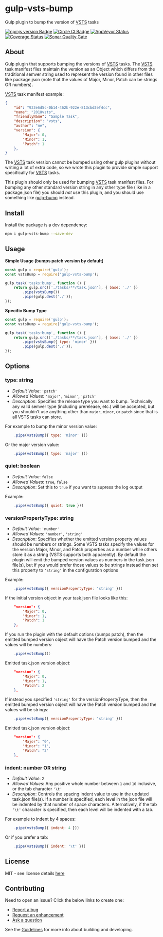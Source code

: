 # gulp-vsts-bump
Gulp plugin to bump the version of [VSTS][vsts-url] tasks  

[![npmjs version Badge][npmjs-version-badge]][npmjs-pkg-url]
[![Circle CI Badge][circle-ci-badge]][circle-ci-url]
[![AppVeyor Status][appveyor-badge]][appveyor-url]
[![Coverage Status][coveralls-badge]][coveralls-url]
[![Sonar Quality Gate][sonar-quality-gate-badge]][sonar-url]  

## About
Gulp plugin that supports bumping the versions of [VSTS][vsts-url] tasks. The [VSTS][vsts-url] task manifest files maintain the version as an Object which differs from the traditional semver string used to represent the version found in other files like package.json (note that the values of Major, Minor, Patch can be strings OR numbers).

[VSTS][vsts-url] task manifest example:
```json
{
    "id": "923e6d5c-0b14-462b-922e-813cbd2ef4cc",
    "name": "2018vsts",
    "friendlyName": "Sample Task",
    "description": "vsts",
    "author": "me",
    "version": {
        "Major": 0,
        "Minor": 1,
        "Patch": 1
    },
}
```

The [VSTS][vsts-url] task version cannot be bumped using other gulp plugins without writing a lot of extra code, so we wrote this plugin to provide simple support specifically for [VSTS][vsts-url] tasks.  

This plugin should only be used for bumping [VSTS][vsts-url] task manifest files. For bumping any other standard version string in any other type file (like in a package.json file) you should *not* use this plugin, and you should use something like [gulp-bump][gulp-bump-pkg-url] instead.

## Install
Install the package is a dev dependency:
```sh
npm i gulp-vsts-bump --save-dev
```

## Usage
**Simple Usage (bumps patch version by default)**
```js
const gulp = require('gulp');
const vstsBump = require('gulp-vsts-bump');

gulp.task('tasks:bump', function () {
    return gulp.src(['./tasks/**/task.json'], { base: './' })
        .pipe(vstsBump())
        .pipe(gulp.dest('./'));
});
```

**Specific Bump Type**
```js
const gulp = require('gulp');
const vstsBump = require('gulp-vsts-bump');

gulp.task('tasks:bump', function () {
    return gulp.src(['./tasks/**/task.json'], { base: './' })
        .pipe(vstsBump({ type: 'minor' }))
        .pipe(gulp.dest('./'));
});
```

## Options
### **type**: string 
- *Default Value*: `'patch'`
- *Allowed Values*: `'major'`, `'minor'`, `'patch'`
- *Description*: Specifies the release type you want to bump. Technically any valid semver type (including prerelease, etc.) will be accepted, but you shouldn't use anything other than `major`, `minor`, or `patch` since that is all VSTS tasks can store. 

For example to bump the minor version value:  
```js
    .pipe(vstsBump({ type: 'minor' }))
```  

Or the major version value:  
```js
    .pipe(vstsBump({ type: 'major' }))
``` 

### **quiet**: boolean   
- *Default Value*: ```false```
- *Allowed Values*: ```true```, ```false```
- *Description*: Set this to ```true``` if you want to supress the log output

Example:
```js
    .pipe(vstsBump({ quiet: true }))
```  

### **versionPropertyType**: string  
- *Default Value*: ```'number'```
- *Allowed Values*: ```'number'```, ```'string'```
- *Description*: Specifies whether the emitted version property values should be numbers or strings. Some VSTS tasks specify the values for the version Major, Minor, and Patch properties as a number while others store it as a string (VSTS supports both apparently). By default the plugin will emit the bumped version values as numbers in the task.json file(s), but if you would prefer those values to be strings instead then set this property to ```'string'``` in the configuration options

Example:
```js
    .pipe(vstsBump({ versionPropertyType: 'string' }))
``` 

If the initial version object in your task.json file looks like this:
```json
    "version": {
        "Major": 0,
        "Minor": 1,
        "Patch": 1
    },
```

If you run the plugin with the default options (bumps patch), then the emitted bumped version object will have the Patch version bumped and the values will be numbers:
```js
    .pipe(vstsBump())
``` 
Emitted task.json version object:
```json
    "version": {
        "Major": 0,
        "Minor": 1,
        "Patch": 2
    },
```

If instead you specified ```'string'``` for the versionPropertyType, then the emitted bumped version object will have the Patch version bumped and the values will be strings: 
```js
    .pipe(vstsBump({ versionPropertyType: 'string' }))
``` 
Emitted task.json version object:
```json
    "version": {
        "Major": "0",
        "Minor": "1",
        "Patch": "2"
    },
```

### **indent**: number OR string  
- *Default Value*: ```2```
- *Allowed Values*: Any positive whole number between ```1``` and ```10``` inclusive, or the tab character ```'\t'```
- *Description*: Controls the spacing indent value to use in the updated task.json file(s). If a number is specified, each level in the json file will be indented by that number of space characters. Alternatively, if the tab ```'\t'``` character is specified, then each level will be indented with a tab.

For example to indent by 4 spaces:  
```js
    .pipe(vstsBump({ indent: 4 }))
```  

Or if you prefer a tab:  
```js
    .pipe(vstsBump({ indent: '\t' }))
```

## License
MIT - see license details [here][license-url] 

## Contributing
Need to open an issue? Click the below links to create one:

- [Report a bug][create-bug-url]
- [Request an enhancement][create-enhancement-url]
- [Ask a question][create-question-url]

See the [Guidelines][contrib-dev-url] for more info about building and developing.

[npmjs-version-badge]: https://img.shields.io/npm/v/gulp-vsts-bump.svg
[npmjs-pkg-url]: https://www.npmjs.com/package/gulp-vsts-bump
[circle-ci-badge]: https://circleci.com/gh/swellaby/gulp-vsts-bump.svg?style=shield
[circle-ci-url]: https://circleci.com/gh/swellaby/gulp-vsts-bump
[appveyor-badge]: https://ci.appveyor.com/api/projects/status/8574rkisuw157e8h?svg=true
[appveyor-url]: https://ci.appveyor.com/project/swellaby/gulp-vsts-bump
[sonar-quality-gate-badge]: https://sonarcloud.io/api/project_badges/measure?project=swellaby%3Agulp-vsts-bump&metric=alert_status
[sonar-url]: https://sonarcloud.io/dashboard?id=swellaby%3Agulp-vsts-bump
[gulp-bump-pkg-url]: https://www.npmjs.com/package/gulp-bump
[coveralls-badge]: https://coveralls.io/repos/github/swellaby/gulp-vsts-bump/badge.svg?branch=master
[coveralls-url]: https://coveralls.io/github/swellaby/gulp-vsts-bump?branch=master
[license-url]: LICENSE
[vsts-task-manifest-url]: https://raw.githubusercontent.com/Microsoft/vsts-task-lib/master/tasks.schema.json
[create-bug-url]: https://github.com/swellaby/gulp-vsts-bump/issues/new?template=BUG_TEMPLATE.md&labels=bug,unreviewed&title=Bug:%20
[create-question-url]: https://github.com/swellaby/gulp-vsts-bump/issues/new?template=QUESTION_TEMPLATE.md&labels=question,unreviewed&title=Q:%20
[create-enhancement-url]: https://github.com/swellaby/gulp-vsts-bump/issues/new?template=ENHANCEMENT_TEMPLATE.md&labels=enhancement,unreviewed&title=E:%20
[contrib-dev-url]: .github/CONTRIBUTING.md#developing
[vsts-url]: https://www.visualstudio.com/team-services/
